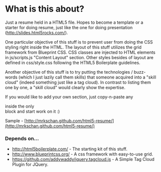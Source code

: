 # What is this about?

Just a resume held in a HTML5 file. Hopes to become a template or a starter for doing resume, just like the one for doing presentation (http://slides.html5rocks.com/).

One particular objective of this stuff is to prevent user from doing the CSS styling right inside the HTML. The layout of this stuff utilizes the grid framework from Blueprint CSS. CSS classes are injected to HTML elements in js/scripts.js "Content Layout" section. Other styles besides of layout are defined in css/style.css following the HTML5 Boilerplate guidelines.

Another objective of this stuff is to try putting the technologies / buzz-words (which I just lazily call them skills) that someone acquired into a "skill cloud" (indeed something just like a tag cloud). In contrast to listing them one by one, a "skill cloud" would clearly show the expertise.

If you would like to add your own section, just copy-n-paste any <section> inside the only <article> block and start work on it :)

Sample - [http://mrkschan.github.com/html5-resume/](http://mrkschan.github.com/html5-resume/)


# Depends on...

* http://html5boilerplate.com/ - The starting kit of this stuff.
* http://www.blueprintcss.org/ - A css framework with easy-to-use grid.
* https://github.com/addywaddy/jquery.tagcloud.js - A Simple Tag Cloud Plugin for JQuery.
